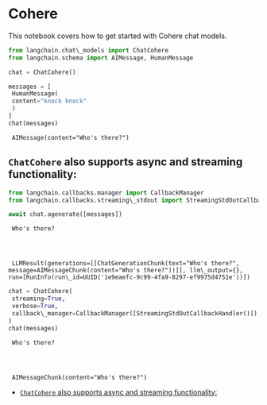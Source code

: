 # Cohere

This notebook covers how to get started with Cohere chat models.

```python
from langchain.chat\_models import ChatCohere  
from langchain.schema import AIMessage, HumanMessage  

```

```python
chat = ChatCohere()  

```

```python
messages = [  
 HumanMessage(  
 content="knock knock"  
 )  
]  
chat(messages)  

```

```text
 AIMessage(content="Who's there?")  

```

## `ChatCohere` also supports async and streaming functionality:[​](#chatcohere-also-supports-async-and-streaming-functionality "Direct link to chatcohere-also-supports-async-and-streaming-functionality")

```python
from langchain.callbacks.manager import CallbackManager  
from langchain.callbacks.streaming\_stdout import StreamingStdOutCallbackHandler  

```

```python
await chat.agenerate([messages])  

```

```text
 Who's there?  
  
  
  
  
 LLMResult(generations=[[ChatGenerationChunk(text="Who's there?", message=AIMessageChunk(content="Who's there?"))]], llm\_output={}, run=[RunInfo(run\_id=UUID('1e9eaefc-9c99-4fa9-8297-ef9975d4751e'))])  

```

```python
chat = ChatCohere(  
 streaming=True,  
 verbose=True,  
 callback\_manager=CallbackManager([StreamingStdOutCallbackHandler()]),  
)  
chat(messages)  

```

```text
 Who's there?  
  
  
  
  
 AIMessageChunk(content="Who's there?")  

```

- [`ChatCohere` also supports async and streaming functionality:](#chatcohere-also-supports-async-and-streaming-functionality)
